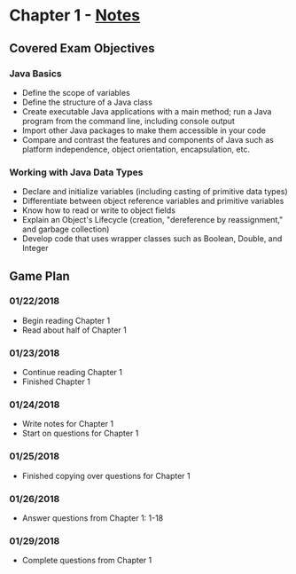 # Chapter 1 - [Notes](https://github.com/theCanadianHat/OCA8/wiki/OCA:-Chapter-1-Notes)
## Covered Exam Objectives
### Java Basics
- Define the scope of variables
- Define the structure of a Java class
- Create executable Java applications with a main method; run a Java program from the command line, including console output
- Import other Java packages to make them accessible in your code
- Compare and contrast the features and components of Java such as platform independence, object orientation, encapsulation, etc.

### Working with Java Data Types
- Declare and initialize variables (including casting of primitive data types)
- Differentiate between object reference variables and primitive variables
- Know how to read or write to object fields
- Explain an Object's Lifecycle (creation, "dereference by reassignment," and garbage collection)
- Develop code that uses wrapper classes such as Boolean, Double, and Integer

## Game Plan
### 01/22/2018
- Begin reading Chapter 1
- Read about half of Chapter 1
### 01/23/2018
- Continue reading Chapter 1
- Finished Chapter 1
### 01/24/2018
- Write notes for Chapter 1
- Start on questions for Chapter 1
### 01/25/2018
- Finished copying over questions for Chapter 1
### 01/26/2018 
- Answer questions from Chapter 1: 1-18
### 01/29/2018
- Complete questions from Chapter 1
